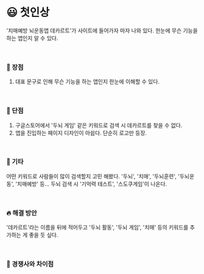 # 😃 첫인상

'치매예방 뇌운동앱 데카르트'가 사이트에 들어가자 마자 나와 있다.
한눈에 무슨 기능을 하는 앱인지 알 수 있다.

<br />

### 📍 장점

1. 대표 문구로 인해 무슨 기능을 하는 앱인지 한눈에 이해할 수 있다.

<br />

### 📍 단점

1. 구글스토어에서 '두뇌 게임' 같은 키워드로 검색 시 데카르트를 찾을 수 없다.
2. 앱을 진입하는 페이지 디자인이 아쉽다. 단순히 로고만 등장.

<br />

### 📍 기타

어떤 키워드로 사람들이 많이 검색할지 고민 해봤다. '두뇌', '치매', '두뇌훈련', '두뇌운동', '치매예방' 등...
두뇌 검색 시 '기억력 테스트', '스도쿠게임'이 나온다.

<br />

### 🔥 해결 방안

'데카르트'라는 이름을 뒤에 적어두고 '두뇌 활동', '두뇌 게임', '치매' 등의 키워드를 추가하는 게 좋을 듯 싶다.

<br />

### 📍 경쟁사와 차이점
